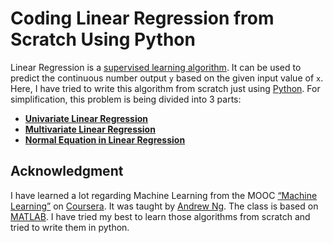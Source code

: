 # Coding Linear Regression from Scratch Using Python
Linear Regression is a [supervised learning algorithm](https://en.wikipedia.org/wiki/Supervised_learning). It can be used to predict the continuous number output `y` based on the given input value of `x`. Here, I have tried to write this algorithm from scratch just using [Python](https://www.python.org/). For simplification, this problem is being divided into 3 parts: 

- [**Univariate Linear Regression**](https://github.com/Safayet-Khan/Machine-Learning-Algorithms-from-Scratch/blob/main/Linear%20Regression/univariate_linear_regression.py)
- [**Multivariate Linear Regression**](https://github.com/Safayet-Khan/Machine-Learning-Algorithms-from-Scratch/blob/main/Linear%20Regression/multivariate_linear_regression.py)
- [**Normal Equation in Linear Regression**](https://github.com/Safayet-Khan/Machine-Learning-Algorithms-from-Scratch/blob/main/Linear%20Regression/normal_equation_linear_regression.py)

## Acknowledgment
I have learned a lot regarding Machine Learning from the MOOC [“Machine Learning”](https://www.coursera.org/learn/machine-learning) on [Coursera](https://www.coursera.org/). It was taught by [Andrew Ng](https://en.wikipedia.org/wiki/Andrew_Ng). The class is based on [MATLAB](https://www.mathworks.com/products/matlab.html). I have tried my best to learn those algorithms from scratch and tried to write them in python.
